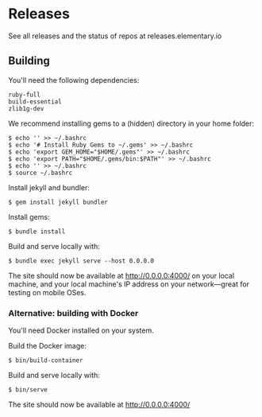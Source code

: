 # Releases

See all releases and the status of repos at releases.elementary.io

## Building

You'll need the following dependencies:
```
ruby-full
build-essential
zlib1g-dev
```

We recommend installing gems to a (hidden) directory in your home folder:
```sh-session
$ echo '' >> ~/.bashrc
$ echo '# Install Ruby Gems to ~/.gems' >> ~/.bashrc
$ echo 'export GEM_HOME="$HOME/.gems"' >> ~/.bashrc
$ echo 'export PATH="$HOME/.gems/bin:$PATH"' >> ~/.bashrc
$ echo '' >> ~/.bashrc
$ source ~/.bashrc
```

Install jekyll and bundler:
```sh-session
$ gem install jekyll bundler
```

Install gems:
```sh-session
$ bundle install
```

Build and serve locally with:
```sh-session
$ bundle exec jekyll serve --host 0.0.0.0
```

The site should now be available at http://0.0.0.0:4000/ on your local machine, and your local machine's IP address on your network—great for testing on mobile OSes.

### Alternative: building with Docker

You'll need Docker installed on your system.

Build the Docker image:
```sh-session
$ bin/build-container
```

Build and serve locally with:
```sh-session
$ bin/serve
```

The site should now be available at http://0.0.0.0:4000/
